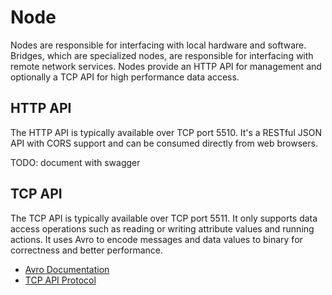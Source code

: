 # Node

Nodes are responsible for interfacing with local hardware and software. Bridges, which are specialized nodes, are
responsible for interfacing with remote network services. Nodes provide an HTTP API for management and optionally a
TCP API for high performance data access.

## HTTP API

The HTTP API is typically available over TCP port 5510. It's a RESTful JSON API with CORS support and can be consumed
directly from web browsers.

TODO: document with swagger

## TCP API

The TCP API is typically available over TCP port 5511. It only supports data access operations such as reading or
writing attribute values and running actions. It uses Avro to encode messages and data values to binary for
correctness and better performance.

* [Avro Documentation](http://avro.apache.org/docs/current/spec.html#Protocol+Declaration)
* [TCP API Protocol](../pkg/libmdcs-python/mdcs/tcp/api.avpr)
